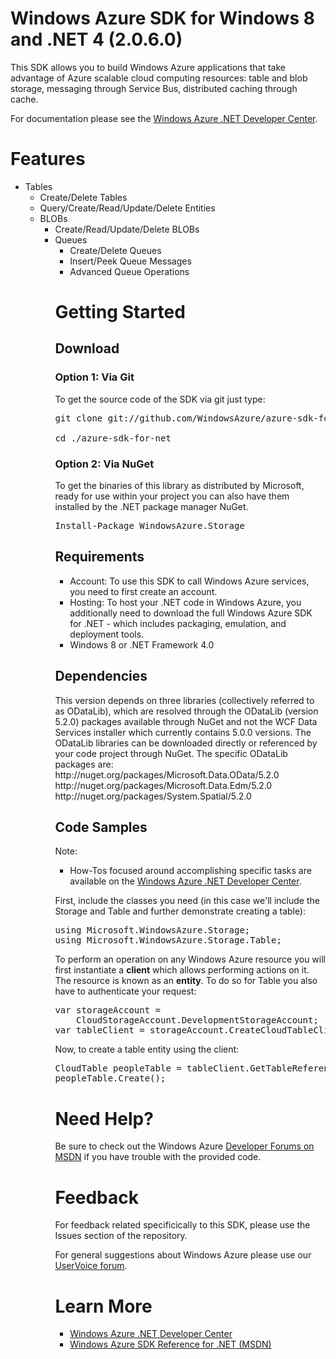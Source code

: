 <h1>Windows Azure SDK for Windows 8 and .NET 4 (2.0.6.0)</h1>
<p>This SDK allows you to build Windows Azure applications that take advantage of
Azure scalable cloud computing resources: table and blob storage, messaging through
Service Bus, distributed caching through cache.</p>
<p>For documentation please see the 
<a href="http://www.windowsazure.com/en-us/develop/net/">Windows Azure .NET Developer Center</a>.</p>

<h1>Features</h1>
<ul>
    <li>Tables
        <ul>
            <li>Create/Delete Tables</li>
            <li>Query/Create/Read/Update/Delete Entities</li>
    </li>
    <li>BLOBs
        <ul>
            <li>Create/Read/Update/Delete BLOBs</li>
    </li>
    <li>Queues
        <ul>
            <li>Create/Delete Queues</li>
            <li>Insert/Peek Queue Messages</li>
            <li>Advanced Queue Operations</li>
    </li>
</ul>
        
<h1>Getting Started</h1>
<h2>Download</h2>

<h3>Option 1: Via Git</h3>
<p>To get the source code of the SDK via git just type:<br/>
<pre>git clone git://github.com/WindowsAzure/azure-sdk-for-net.git<br/>
cd ./azure-sdk-for-net</pre>

<h3>Option 2: Via NuGet</h3>
<p>To get the binaries of this library as distributed by Microsoft, ready for use
within your project you can also have them installed by the .NET package manager NuGet.<br/>
<pre>Install-Package WindowsAzure.Storage</pre></p>

<h2>Requirements</h2>
<ul>
    <li>Account: To use this SDK to call Windows Azure services, you need to first
    create an account.</li>
    <li>Hosting: To host your .NET code in Windows Azure, you additionally need
    to download the full Windows Azure SDK for .NET - which includes packaging,
    emulation, and deployment tools.</li>
    <li>Windows 8 or .NET Framework 4.0</li>
</ul>

<h2>Dependencies</h2>
<p>
This version depends on three libraries (collectively referred to as ODataLib), which are resolved through the ODataLib (version 5.2.0) packages available through NuGet and not the WCF Data Services installer which currently contains 5.0.0 versions.  
The ODataLib libraries can be downloaded directly or referenced by your code project through NuGet.  
The specific ODataLib packages are:<br/>
http://nuget.org/packages/Microsoft.Data.OData/5.2.0<br/>
http://nuget.org/packages/Microsoft.Data.Edm/5.2.0<br/>
http://nuget.org/packages/System.Spatial/5.2.0<br/>
</p>

<h2>Code Samples</h2>
<p>Note:</p>
<ul>
    <li>How-Tos focused around accomplishing specific tasks are available on the
    <a href="http://www.windowsazure.com/en-us/develop/net/">Windows Azure .NET
    Developer Center</a>.</li>
</ul>

<p>First, include the classes you need (in this case we'll include the Storage and Table
and further demonstrate creating a table):<br/>
<pre>using Microsoft.WindowsAzure.Storage;
using Microsoft.WindowsAzure.Storage.Table;</pre></p>

<p>To perform an operation on any Windows Azure resource you will first instantiate
a <strong>client</strong> which allows performing actions on it. The resource is known as an
<strong>entity</strong>. To do so for Table you also have to authenticate your request:<br/>
<pre>var storageAccount = 
    CloudStorageAccount.DevelopmentStorageAccount;
var tableClient = storageAccount.CreateCloudTableClient();</pre></p>

<p>Now, to create a table entity using the client:<br/>
<pre>CloudTable peopleTable = tableClient.GetTableReference("people");
peopleTable.Create();
</pre></p>

<h1>Need Help?</h1>
<p>Be sure to check out the Windows Azure <a href="http://go.microsoft.com/fwlink/?LinkId=234489">
Developer Forums on MSDN</a> if you have trouble with the provided code.</p>

<h1>Feedback</h1>
<p>For feedback related specificically to this SDK, please use the Issues
section of the repository.</p>
<p>For general suggestions about Windows Azure please use our
<a href="http://www.mygreatwindowsazureidea.com/forums/34192-windows-azure-feature-voting">UserVoice forum</a>.</p>

<h1>Learn More</h1>
<ul>
    <li><a href="http://www.windowsazure.com/en-us/develop/net/">Windows Azure .NET
    Developer Center</a></li>
    <li><a href="http://msdn.microsoft.com/en-us/library/dd179380.aspx">
    Windows Azure SDK Reference for .NET (MSDN)</a></li>
</ul>
